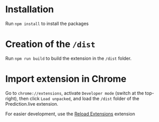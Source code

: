 # Installation
Run `npm install` to install the packages

# Creation of the `/dist`
Run `npm run build` to build the extension in the `/dist` folder.

# Import extension in Chrome 
Go to `chrome://extensions`, activate `Developer mode` (switch at the top-right), then click `Load unpacked`, and load the `/dist` folder of the Prediction.live extension.

For easier development, use the [Reload Extensions]() extension